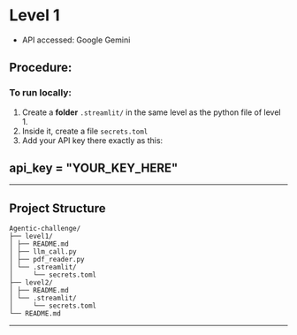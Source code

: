# Level 1
- API accessed: Google Gemini

## Procedure:

### To run locally:
1. Create a **folder** `.streamlit/` in the same level as the python file of level 1.
2. Inside it, create a file `secrets.toml`
3. Add your API key there exactly as this:

## api_key = "YOUR_KEY_HERE"
---
## Project Structure

```
Agentic-challenge/
├── level1/
│ ├── README.md
│ ├── llm_call.py
│ ├── pdf_reader.py
│ └── .streamlit/
│     └── secrets.toml
├── level2/
│ ├── README.md
│ └── .streamlit/
│     └── secrets.toml
└── README.md
```
---
